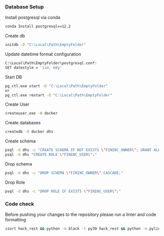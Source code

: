 ### Database Setup

Install postgresql via conda
```sh
conda Install postgresql==12.2
```

Create db
```sh
initdb -D "C:\Local\Path\EmptyFolder"
```

Update datetime format configuration
```sh
C:\Local\Path\EmptyFolder\postgresql.conf:
SET datestyle = 'iso, mdy'
```

Start DB
```sh
pg_ctl.exe start -D "C:\Local\Path\EmptyFolder"
or
pg_ctl.exe restart -D "C:\Local\Path\EmptyFolder"
```

Create User
```sh
createuser.exe -W docker
```

Create databases
```sh
createdb -O docker dhs
```

Create schema
```sh
psql -d dhs -c "CREATE SCHEMA IF NOT EXISTS \"FININC_OWNER\"; GRANT ALL PRIVILEGES ON SCHEMA \"FININC_OWNER\" to docker;"
psql -d dhs "CREATE ROLE \"FININC_USER\";"
```

Drop schema
```sh
psql -d dhs -c "DROP SCHEMA \"FININC_OWNER\" CASCADE;"
```

Drop Role
```sh
psql -d dhs -c "DROP ROLE IF EXISTS \"FININC_USER\";"
```

### Code check

Before pushing your changes to the repository please run a linter and code formatting
```sh
isort hack_rest && python -m black -t py39 hack_rest && python -m pylint -j 1 hack_rest
```